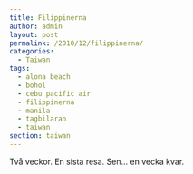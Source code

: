 ```yaml
---
title: Filippinerna
author: admin
layout: post
permalink: /2010/12/filippinerna/
categories:
  - Taiwan
tags:
  - alona beach
  - bohol
  - cebu pacific air
  - filippinerna
  - manila
  - tagbilaran
  - taiwan
section: taiwan
---
```

Två veckor. En sista resa. Sen&#8230; en vecka kvar.
